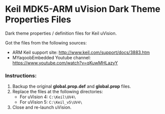 # Keil MDK5-ARM uVision Dark Theme Properties Files 
Dark theme properties / definition files for Keil uVision.

Got the files from the following sources:
- ARM Keil support site: http://www.keil.com/support/docs/3883.htm
- MYaqoobEmbedded Youtube channel: https://www.youtube.com/watch?v=qKuwMHLazyY

### Instructions:
1. Backup the original **global.prop.def** and **global.prop** files.
2. Replace the files at the following directories:
	- For uVision 4: 
	`C:\Keil\UV4\`
	- For uVision 5:
	`C:\Keil_v5\UV4\`
3. Close and re-launch uVision.